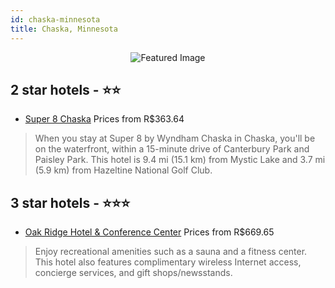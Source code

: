 ```yaml
---
id: chaska-minnesota
title: Chaska, Minnesota
---
```


<center><img src="https://i.travelapi.com/hotels/1000000/890000/880800/880762/1d83be0c_z.jpg" alt="Featured Image" /></center>


##  2 star hotels - ⭐️⭐️

-    [Super 8 Chaska](https://us.hurb.com/hotels/chaska/super-8-chaska-JNP-JP780091?cmp=18055) Prices from R$363.64
   > When you stay at Super 8 by Wyndham Chaska in Chaska, you'll be on the waterfront, within a 15-minute drive of Canterbury Park and Paisley Park. This hotel is 9.4 mi (15.1 km) from Mystic Lake and 3.7 mi (5.9 km) from Hazeltine National Golf Club.

##  3 star hotels - ⭐️⭐️⭐️

-    [Oak Ridge Hotel & Conference Center](https://us.hurb.com/hotels/chaska/oak-ridge-hotel-conference-center-JNP-JP112575?cmp=18055) Prices from R$669.65
   > Enjoy recreational amenities such as a sauna and a fitness center. This hotel also features complimentary wireless Internet access, concierge services, and gift shops/newsstands.
